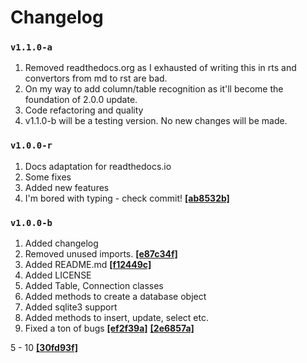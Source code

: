# Changelog
### `v1.1.0-a`

1. Removed readthedocs.org as I exhausted of writing this in rts and convertors from md to rst are bad.
2. On my way to add column/table recognition as it'll become the foundation of 2.0.0 update.
3. Code refactoring and quality
4. v1.1.0-b will be a testing version. No new changes will be made.

### `v1.0.0-r`

1. Docs adaptation for readthedocs.io
2. Some fixes
3. Added new features
4. I\'m bored with typing - check commit! **[[ab8532b]](https://github.com/SOLIDusr/requesto-py/commit/ab8532bb9c4a0ed883dcab75b7459e788634c4a1)**


### `v1.0.0-b`

1. Added changelog
2. Removed unused imports. **[[e87c34f]](https://github.com/SOLIDusr/requesto-py/commit/e87c34feec0d97c900b6f7eb91bec1b2381f98d6)**
3. Added README.md **[[f12449c]](https://github.com/SOLIDusr/requesto-py/commit/f12449cfca324f22c45d170b102ddf0e27e0a4b8)**
4. Added LICENSE
5. Added Table, Connection classes
6. Added methods to create a database object
7. Added sqlite3 support
8. Added methods to insert, update, select etc.
9. Fixed a ton of bugs **[[ef2f39a]](https://github.com/SOLIDusr/requesto-py/commit/ef2f39ac291e05aad86634fb46d52c60656fd533)**
**[[2e6857a]](https://github.com/SOLIDusr/requesto-py/commit/2e6857a85f3c778b7e63ef3c2cf6829e79e83a59)**

5 - 10 **[[30fd93f]](https://github.com/SOLIDusr/requesto-py/commit/30fd93fc4985041cc1be0b60f940368a8edf566c)**

